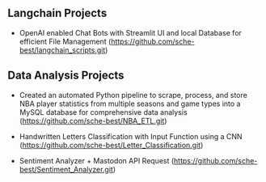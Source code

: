 <h2> Langchain Projects</h2>

- OpenAI enabled Chat Bots with Streamlit UI and local Database for efficient File Management (https://github.com/sche-best/langchain_scripts.git)

<h2> Data Analysis Projects</h2>

- Created an automated Python pipeline to scrape, process, and store NBA player statistics from multiple seasons and game types into a MySQL database for comprehensive data analysis (https://github.com/sche-best/NBA_ETL.git)

- Handwritten Letters Classification with Input Function using a CNN (https://github.com/sche-best/Letter_Classification.git)

- Sentiment Analyzer + Mastodon API Request (https://github.com/sche-best/Sentiment_Analyzer.git)
  


 


<!--
**sche-best/sche-best** is a ✨ _special_ ✨ repository because its `README.md` (this file) appears on your GitHub profile.

Here are some ideas to get you started:

- 🔭 I’m currently working on ...
- 🌱 I’m currently learning ...
- 👯 I’m looking to collaborate on ...
- 🤔 I’m looking for help with ...
- 💬 Ask me about ...
- 📫 How to reach me: ...
- 😄 Pronouns: ...
- ⚡ Fun fact: ...
-->

